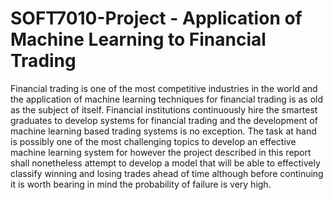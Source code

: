 # SOFT7010-Project - Application of Machine Learning to Financial Trading

Financial trading is one of the most competitive industries in the world and the application of machine learning techniques for financial trading is as old as the subject of itself. Financial institutions continuously hire the smartest graduates to develop systems for financial trading and the development of machine learning based trading systems is no exception. The task at hand is possibly one of the most challenging topics to develop an effective machine learning system for however the project described in this report shall nonetheless attempt to develop a model that will be able to effectively classify winning and losing trades ahead of time although before continuing it is worth bearing in mind the probability of failure is very high.
